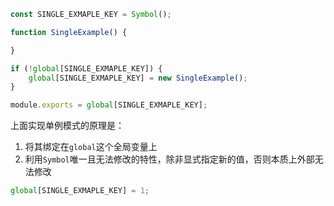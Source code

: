 ```javascript
const SINGLE_EXMAPLE_KEY = Symbol();

function SingleExample() {

}

if (!global[SINGLE_EXMAPLE_KEY]) {
    global[SINGLE_EXMAPLE_KEY] = new SingleExample();
}

module.exports = global[SINGLE_EXMAPLE_KEY];
```

上面实现单例模式的原理是：

1. 将其绑定在`global`这个全局变量上
2. 利用`Symbol`唯一且无法修改的特性，除非显式指定新的值，否则本质上外部无法修改

```javascript
global[SINGLE_EXMAPLE_KEY] = 1;
```